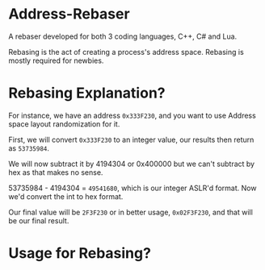 # Address-Rebaser

A rebaser developed for both 3 coding languages, C++, C# and Lua.

Rebasing is the act of creating a process's address space. Rebasing is mostly required for newbies.

# Rebasing Explanation?

For instance, we have an address `0x333F230`, and you want to use Address space layout randomization for it.

First, we will convert `0x333F230` to an integer value, our results then return as `53735984`.

We will now subtract it by 4194304 or 0x400000 but we can't subtract by hex as that makes no sense.

53735984 - 4194304 = `49541680`, which is our integer ASLR'd format. Now we'd convert the int to hex format.

Our final value will be `2F3F230` or in better usage, `0x02F3F230`, and that will be our final result.

# Usage for Rebasing?
